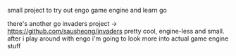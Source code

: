 small project to try out engo game engine and learn go

there's another go invaders project -> https://github.com/sausheong/invaders pretty cool, engine-less and small. after i play around with engo i'm going to look more into actual game engine stuff
